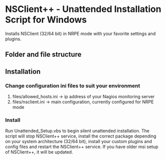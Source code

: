# NSClient++ - Unattended Installation Script for Windows
Installs NSClient (32/64 bit) in NRPE mode with your favorite settings and plugins.

## Folder and file structure

## Installation

### Change configuration ini files to suit your environment

1. files/allowed_hosts.ini -> ip address of your Nagios monitoring server
2. files/nsclient.ini -> main configuration, currently configured for NRPE mode

### Install

Run Unattended_Setup.vbs to begin silent unattended installation. The script will stop NSClient++ service, install the correct package depending on your system architecture (32/64 bit), install your custom plugins and config files and restart the NSClient++ service.
If you have older msi setup of NSClient++, it will be updated.

